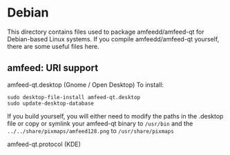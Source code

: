 
Debian
====================
This directory contains files used to package amfeedd/amfeed-qt
for Debian-based Linux systems. If you compile amfeedd/amfeed-qt yourself, there are some useful files here.

## amfeed: URI support ##


amfeed-qt.desktop  (Gnome / Open Desktop)
To install:

	sudo desktop-file-install amfeed-qt.desktop
	sudo update-desktop-database

If you build yourself, you will either need to modify the paths in
the .desktop file or copy or symlink your amfeed-qt binary to `/usr/bin`
and the `../../share/pixmaps/amfeed128.png` to `/usr/share/pixmaps`

amfeed-qt.protocol (KDE)

